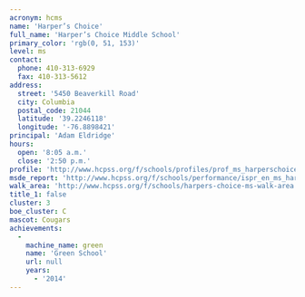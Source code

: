 ```yaml
---
acronym: hcms
name: 'Harper’s Choice'
full_name: 'Harper’s Choice Middle School'
primary_color: 'rgb(0, 51, 153)'
level: ms
contact:
  phone: 410-313-6929
  fax: 410-313-5612
address:
  street: '5450 Beaverkill Road'
  city: Columbia
  postal_code: 21044
  latitude: '39.2246118'
  longitude: '-76.8898421'
principal: 'Adam Eldridge'
hours:
  open: '8:05 a.m.'
  close: '2:50 p.m.'
profile: 'http://www.hcpss.org/f/schools/profiles/prof_ms_harperschoice.pdf'
msde_report: 'http://www.hcpss.org/f/schools/performance/ispr_en_ms_harperschoice.pdf'
walk_area: 'http://www.hcpss.org/f/schools/harpers-choice-ms-walk-area.pdf'
title_1: false
cluster: 3
boe_cluster: C
mascot: Cougars
achievements:
  -
    machine_name: green
    name: 'Green School'
    url: null
    years:
      - '2014'
---
```

